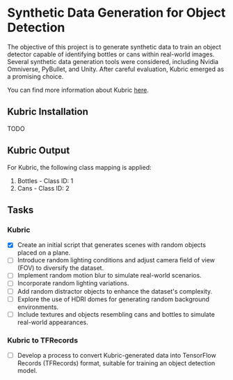 # Synthetic Data Generation for Object Detection

The objective of this project is to generate synthetic data to train an object detector capable of identifying bottles or cans within real-world images. Several synthetic data generation tools were considered, including Nvidia Omniverse, PyBullet, and Unity. After careful evaluation, Kubric emerged as a promising choice.

You can find more information about Kubric [here](https://github.com/google-research/kubric/blob/main/challenges/multiview_matting/worker.py).

## Kubric Installation

TODO

## Kubric Output

For Kubric, the following class mapping is applied:

1. Bottles - Class ID: 1
2. Cans - Class ID: 2

## Tasks

### Kubric

- [x] Create an initial script that generates scenes with random objects placed on a plane.
- [ ] Introduce random lighting conditions and adjust camera field of view (FOV) to diversify the dataset.
- [ ] Implement random motion blur to simulate real-world scenarios.
- [ ] Incorporate random lighting variations.
- [ ] Add random distractor objects to enhance the dataset's complexity.
- [ ] Explore the use of HDRI domes for generating random background environments.
- [ ] Include textures and objects resembling cans and bottles to simulate real-world appearances.

### Kubric to TFRecords

- [ ] Develop a process to convert Kubric-generated data into TensorFlow Records (TFRecords) format, suitable for training an object detection model.
